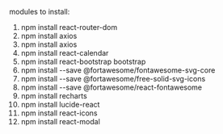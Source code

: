 modules to install:
 1. npm install react-router-dom
 2. npm install axios
 3. npm install axios
 4. npm install react-calendar
 5. npm install react-bootstrap bootstrap
 6. npm install --save @fortawesome/fontawesome-svg-core
 7. npm install --save @fortawesome/free-solid-svg-icons
 8. npm install --save @fortawesome/react-fontawesome
 9. npm install recharts
 10. npm install lucide-react
 11. npm install react-icons
 12. npm install react-modal